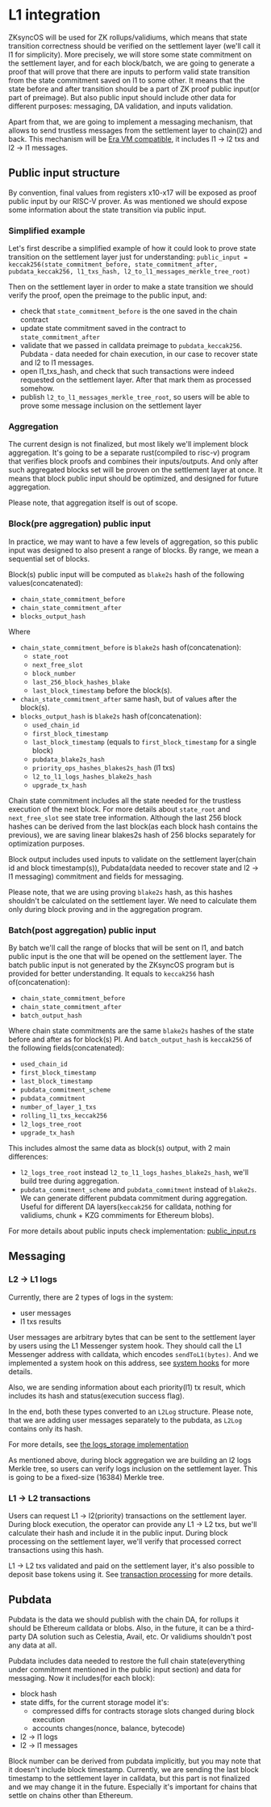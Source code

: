 # L1 integration

ZKsyncOS will be used for ZK rollups/validiums, which means that state transition correctness should be verified on the settlement layer (we'll call it l1 for simplicity).
More precisely, we will store some state commitment on the settlement layer, and for each block/batch, we are going to generate a proof that will prove that there are inputs to perform valid state transition from the state commitment saved on l1 to some other.
It means that the state before and after transition should be a part of ZK proof public input(or part of preimage). But also public input should include other data for different purposes: messaging, DA validation, and inputs validation.

Apart from that, we are going to implement a messaging mechanism, that allows to send trustless messages from the settlement layer to chain(l2) and back.
This mechanism will be [Era VM compatible](https://docs.zksync.io/zksync-protocol/rollup/l1_l2_communication), it includes l1 -> l2 txs and l2 -> l1 messages.

## Public input structure

By convention, final values from registers x10-x17 will be exposed as proof public input by our RISC-V prover.
As was mentioned we should expose some information about the state transition via public input.

### Simplified example
Let's first describe a simplified example of how it could look to prove state transition on the settlement layer just for understanding:
`public_input = keccak256(state_commitment_before, state_commitment_after, pubdata_keccak256, l1_txs_hash, l2_to_l1_messages_merkle_tree_root)`

Then on the settlement layer in order to make a state transition we should verify the proof, open the preimage to the public input, and:
- check that `state_commitment_before` is the one saved in the chain contract
- update state commitment saved in the contract to `state_commitment_after`
- validate that we passed in calldata preimage to `pubdata_keccak256`. Pubdata - data needed for chain execution, in our case to recover state and l2 to l1 messages.
- open l1_txs_hash, and check that such transactions were indeed requested on the settlement layer. After that mark them as processed somehow.
- publish `l2_to_l1_messages_merkle_tree_root`, so users will be able to prove some message inclusion on the settlement layer

### Aggregation

The current design is not finalized, but most likely we'll implement block aggregation.
It's going to be a separate rust(compiled to risc-v) program that verifies block proofs and combines their inputs/outputs.
And only after such aggregated blocks set will be proven on the settlement layer at once.
It means that block public input should be optimized, and designed for future aggregation.

Please note, that aggregation itself is out of scope.

### Block(pre aggregation) public input

In practice, we may want to have a few levels of aggregation, so this public input was designed to also present a range of blocks.
By range, we mean a sequential set of blocks.

Block(s) public input will be computed as `blake2s` hash of the following values(concatenated):
- `chain_state_commitment_before`
- `chain_state_commitment_after`
- `blocks_output_hash`

Where
- `chain_state_commitment_before` is `blake2s` hash of(concatenation):
  - `state_root`
  - `next_free_slot`
  - `block_number`
  - `last_256_block_hashes_blake`
  - `last_block_timestamp`
    before the block(s).
- `chain_state_commitment_after` same hash, but of values after the block(s).
- `blocks_output_hash` is `blake2s` hash of(concatenation):
  - `used_chain_id`
  - `first_block_timestamp`
  - `last_block_timestamp` (equals to `first_block_timestamp` for a single block)
  - `pubdata_blake2s_hash`
  - `priority_ops_hashes_blakes2s_hash` (l1 txs)
  - `l2_to_l1_logs_hashes_blake2s_hash`
  - `upgrade_tx_hash`

Chain state commitment includes all the state needed for the trustless execution of the next block.
For more details about `state_root` and `next_free_slot` see state tree information.
Although the last 256 block hashes can be derived from the last block(as each block hash contains the previous),
we are saving linear blakes2s hash of 256 blocks separately for optimization purposes.

Block output includes used inputs to validate on the settlement layer(chain id and block timestamp(s)),
Pubdata(data needed to recover state and l2 -> l1 messaging) commitment and fields for messaging.

Please note, that we are using proving `blake2s` hash, as this hashes shouldn't be calculated on the settlement layer.
We need to calculate them only during block proving and in the aggregation program.

### Batch(post aggregation) public input

By batch we'll call the range of blocks that will be sent on l1, and batch public input is the one that will be opened on the settlement layer.
The batch public input is not generated by the ZKsyncOS program but is provided for better understanding.
It equals to `keccak256` hash of(concatenation):
- `chain_state_commitment_before`
- `chain_state_commitment_after`
- `batch_output_hash`

Where chain state commitments are the same `blake2s` hashes of the state before and after as for block(s) PI.
And `batch_output_hash` is `keccak256` of the following fields(concatenated):
- `used_chain_id`
- `first_block_timestamp`
- `last_block_timestamp`
- `pubdata_commitment_scheme`
- `pubdata_commitment`
- `number_of_layer_1_txs`
- `rolling_l1_txs_keccak256`
- `l2_logs_tree_root`
- `upgrade_tx_hash`

This includes almost the same data as block(s) output, with 2 main differences:
- `l2_logs_tree_root` instead `l2_to_l1_logs_hashes_blake2s_hash`, we'll build tree during aggregation.
- `pubdata_commitment_scheme` and `pubdata_commitment` instead of `blake2s`. We can generate different pubdata commitment during aggregation. Useful for different DA layers(`keccak256` for calldata, nothing for validiums, chunk + KZG commiments for Ethereum blobs).

For more details about public inputs check implementation: [public_input.rs](../basic_system/src/system_implementation/system/public_input.rs)

## Messaging

### L2 -> L1 logs

Currently, there are 2 types of logs in the system:
- user messages
- l1 txs results

User messages are arbitrary bytes that can be sent to the settlement layer by users using the L1 Messenger system hook.
They should call the L1 Messenger address with calldata, which encodes `sendToL1(bytes)`.
And we implemented a system hook on this address, see [system hooks](system_hooks.md) for more details.

Also, we are sending information about each priority(l1) tx result, which includes its hash and status(execution success flag).

In the end, both these types converted to an `L2Log` structure.
Please note, that we are adding user messages separately to the pubdata, as `L2Log` contains only its hash.

For more details, see [the logs_storage implementation](zk_ee/src/common_structs/logs_storage.rs)

As mentioned above, during block aggregation we are building an l2 logs Merkle tree, so users can verify logs inclusion on the settlement layer.
This is going to be a fixed-size (16384) Merkle tree.

### L1 -> L2 transactions

Users can request L1 -> l2(priority) transactions on the settlement layer.
During block execution, the operator can provide any L1 -> L2 txs, but we'll calculate their hash and include it in the public input.
During block processing on the settlement layer, we'll verify that processed correct transactions using this hash.

L1 -> L2 txs validated and paid on the settlement layer, it's also possible to deposit base tokens using it.
See [transaction processing](bootloader/transaction_processing.md) for more details.

## Pubdata

Pubdata is the data we should publish with the chain DA, for rollups it should be Ethereum calldata or blobs.
Also, in the future, it can be a third-party DA solution such as Celestia, Avail, etc. Or validiums shouldn't post any data at all.

Pubdata includes data needed to restore the full chain state(everything under commitment mentioned in the public input section) and data for messaging.
Now it includes(for each block):
- block hash
- state diffs, for the current storage model it's:
  - compressed diffs for contracts storage slots changed during block execution
  - accounts changes(nonce, balance, bytecode)
- l2 -> l1 logs
- l2 -> l1 messages

Block number can be derived from pubdata implicitly, but you may note that it doesn't include block timestamp.
Currently, we are sending the last block timestamp to the settlement layer in calldata, but this part is not finalized and we may change it in the future.
Especially it's important for chains that settle on chains other than Ethereum.
